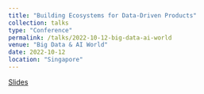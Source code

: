 ```yaml
---
title: "Building Ecosystems for Data-Driven Products"
collection: talks
type: "Conference"
permalink: /talks/2022-10-12-big-data-ai-world
venue: "Big Data & AI World"
date: 2022-10-12
location: "Singapore"
---
```


[Slides](https://github.com/u1i/slides/blob/master/20221012%20Big%20Data%20AI%20World.pdf)
